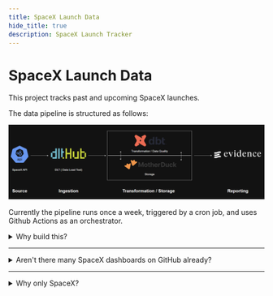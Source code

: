 ```yaml
---
title: SpaceX Launch Data
hide_title: true
description: SpaceX Launch Tracker
---
```


# SpaceX Launch Data

This project tracks past and upcoming SpaceX launches. 

The data pipeline is structured as follows:

![pipeline](https://raw.githubusercontent.com/Mcanroe/SpaceX-Pipeline/refs/heads/main/evidence/static/pipeline.png)

Currently the pipeline runs once a week, triggered by a cron job, and uses Github Actions as an orchestrator.


<details>
<summary>Why build this?</summary>
Space is cool. Data is cool. 

Combining space and data is even cooler.
</details>

---
<details>
<summary>Aren't there many SpaceX dashboards on GitHub already?</summary>
Yes, but most of them use an outdated API.
</details>

---
<details>
<summary>Why only SpaceX?</summary>
No particular reason. I might add other space agencies in the future.
</details>
